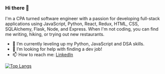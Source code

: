 ### Hi there 👋

I'm a CPA turned software engineer with a passion for developing full-stack applications using JavaScript, Python, React, Redux, HTML, CSS, SQLAlchemy, Flask, Node, and Express. When I'm not coding, you can find me writing, hiking, or trying out new restaurants.

- 🔭 I’m currently leveling up my Python, JavaScript and DSA skills.
- 🤔 I’m looking for help with finding a dev job!
- 📫 How to reach me: [LinkedIn](https://www.linkedin.com/in/xi-ling-cpa/)

[![Top Langs](https://github-readme-stats.vercel.app/api/top-langs/?username=lingxiGitHub)](https://github.com/anuraghazra/github-readme-stats)

